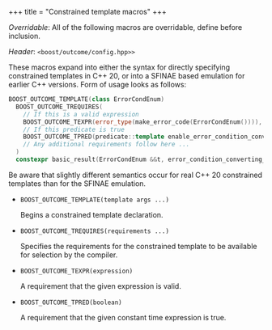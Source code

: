 +++
title = "Constrained template macros"
+++

*Overridable*: All of the following macros are overridable, define before inclusion.

*Header*: `<boost/outcome/config.hpp>>`

These macros expand into either the syntax for directly specifying constrained templates in C++ 20, or into a SFINAE based emulation for earlier C++ versions. Form of usage looks as follows:

```c++
BOOST_OUTCOME_TEMPLATE(class ErrorCondEnum)
  BOOST_OUTCOME_TREQUIRES(
    // If this is a valid expression
    BOOST_OUTCOME_TEXPR(error_type(make_error_code(ErrorCondEnum()))),
    // If this predicate is true
    BOOST_OUTCOME_TPRED(predicate::template enable_error_condition_converting_constructor<ErrorCondEnum>)
    // Any additional requirements follow here ...
  )
  constexpr basic_result(ErrorCondEnum &&t, error_condition_converting_constructor_tag /*unused*/ = {});
```

Be aware that slightly different semantics occur for real C++ 20 constrained templates than for the SFINAE emulation.

- <a name="template"></a>`BOOST_OUTCOME_TEMPLATE(template args ...)`

    Begins a constrained template declaration.

- <a name="trequires"></a>`BOOST_OUTCOME_TREQUIRES(requirements ...)`

    Specifies the requirements for the constrained template to be available for selection by the compiler.

- <a name="texpr"></a>`BOOST_OUTCOME_TEXPR(expression)`

    A requirement that the given expression is valid.

- <a name="tpred"></a>`BOOST_OUTCOME_TPRED(boolean)`

    A requirement that the given constant time expression is true.
